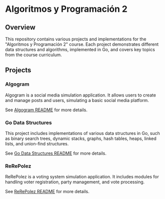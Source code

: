 # Algoritmos y Programación 2

## Overview
This repository contains various projects and implementations for the "Algoritmos y Programación 2" course. Each project demonstrates different data structures and algorithms, implemented in Go, and covers key topics from the course curriculum.

## Projects

### Algogram
Algogram is a social media simulation application. It allows users to create and manage posts and users, simulating a basic social media platform.

See [Algogram README](algogram/README.md) for more details.

### Go Data Structures
This project includes implementations of various data structures in Go, such as binary search trees, dynamic stacks, graphs, hash tables, heaps, linked lists, and union-find structures.

See [Go Data Structures README](go-data-structures/README.md) for more details.

### ReRePolez
ReRePolez is a voting system simulation application. It includes modules for handling voter registration, party management, and vote processing.

See [ReRePolez README](rerepolez/README.md) for more details.

